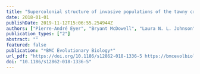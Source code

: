 ```yaml
---
title: "Supercolonial structure of invasive populations of the tawny crazy ant Nylanderia fulva in the US"
date: 2018-01-01
publishDate: 2019-11-12T15:06:55.254944Z
authors: ["Pierre-André Eyer", "Bryant McDowell", "Laura N. L. Johnson", "Luis A. Calcaterra", "Maria Belen Fernandez", "DeWayne Shoemaker", "Robert T. Puckett", "Edward L. Vargo"]
publication_types: ["2"]
abstract: ""
featured: false
publication: "*BMC Evolutionary Biology*"
url_pdf: "https://doi.org/10.1186/s12862-018-1336-5 https://bmcevolbiol.biomedcentral.com/track/pdf/10.1186/s12862-018-1336-5"
doi: "10.1186/s12862-018-1336-5"
---
```



